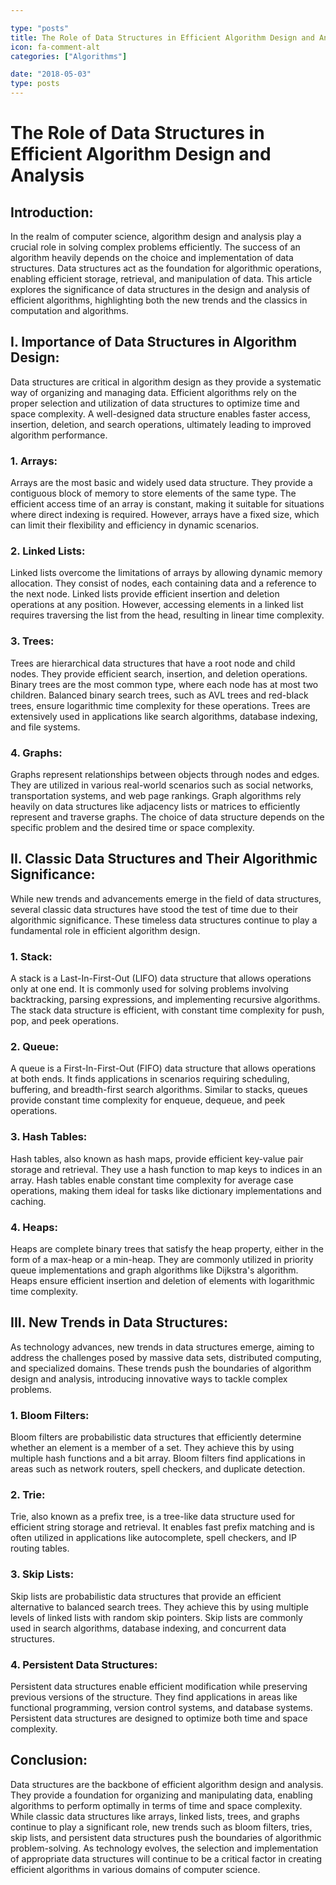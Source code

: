 ```yaml
---

type: "posts"
title: The Role of Data Structures in Efficient Algorithm Design and Analysis
icon: fa-comment-alt
categories: ["Algorithms"]

date: "2018-05-03"
type: posts
---
```





# The Role of Data Structures in Efficient Algorithm Design and Analysis

## Introduction:
In the realm of computer science, algorithm design and analysis play a crucial role in solving complex problems efficiently. The success of an algorithm heavily depends on the choice and implementation of data structures. Data structures act as the foundation for algorithmic operations, enabling efficient storage, retrieval, and manipulation of data. This article explores the significance of data structures in the design and analysis of efficient algorithms, highlighting both the new trends and the classics in computation and algorithms.

## I. Importance of Data Structures in Algorithm Design:
Data structures are critical in algorithm design as they provide a systematic way of organizing and managing data. Efficient algorithms rely on the proper selection and utilization of data structures to optimize time and space complexity. A well-designed data structure enables faster access, insertion, deletion, and search operations, ultimately leading to improved algorithm performance.

### 1. Arrays:
Arrays are the most basic and widely used data structure. They provide a contiguous block of memory to store elements of the same type. The efficient access time of an array is constant, making it suitable for situations where direct indexing is required. However, arrays have a fixed size, which can limit their flexibility and efficiency in dynamic scenarios.

### 2. Linked Lists:
Linked lists overcome the limitations of arrays by allowing dynamic memory allocation. They consist of nodes, each containing data and a reference to the next node. Linked lists provide efficient insertion and deletion operations at any position. However, accessing elements in a linked list requires traversing the list from the head, resulting in linear time complexity.

### 3. Trees:
Trees are hierarchical data structures that have a root node and child nodes. They provide efficient search, insertion, and deletion operations. Binary trees are the most common type, where each node has at most two children. Balanced binary search trees, such as AVL trees and red-black trees, ensure logarithmic time complexity for these operations. Trees are extensively used in applications like search algorithms, database indexing, and file systems.

### 4. Graphs:
Graphs represent relationships between objects through nodes and edges. They are utilized in various real-world scenarios such as social networks, transportation systems, and web page rankings. Graph algorithms rely heavily on data structures like adjacency lists or matrices to efficiently represent and traverse graphs. The choice of data structure depends on the specific problem and the desired time or space complexity.

## II. Classic Data Structures and Their Algorithmic Significance:
While new trends and advancements emerge in the field of data structures, several classic data structures have stood the test of time due to their algorithmic significance. These timeless data structures continue to play a fundamental role in efficient algorithm design.

### 1. Stack:
A stack is a Last-In-First-Out (LIFO) data structure that allows operations only at one end. It is commonly used for solving problems involving backtracking, parsing expressions, and implementing recursive algorithms. The stack data structure is efficient, with constant time complexity for push, pop, and peek operations.

### 2. Queue:
A queue is a First-In-First-Out (FIFO) data structure that allows operations at both ends. It finds applications in scenarios requiring scheduling, buffering, and breadth-first search algorithms. Similar to stacks, queues provide constant time complexity for enqueue, dequeue, and peek operations.

### 3. Hash Tables:
Hash tables, also known as hash maps, provide efficient key-value pair storage and retrieval. They use a hash function to map keys to indices in an array. Hash tables enable constant time complexity for average case operations, making them ideal for tasks like dictionary implementations and caching.

### 4. Heaps:
Heaps are complete binary trees that satisfy the heap property, either in the form of a max-heap or a min-heap. They are commonly utilized in priority queue implementations and graph algorithms like Dijkstra's algorithm. Heaps ensure efficient insertion and deletion of elements with logarithmic time complexity.

## III. New Trends in Data Structures:
As technology advances, new trends in data structures emerge, aiming to address the challenges posed by massive data sets, distributed computing, and specialized domains. These trends push the boundaries of algorithm design and analysis, introducing innovative ways to tackle complex problems.

### 1. Bloom Filters:
Bloom filters are probabilistic data structures that efficiently determine whether an element is a member of a set. They achieve this by using multiple hash functions and a bit array. Bloom filters find applications in areas such as network routers, spell checkers, and duplicate detection.

### 2. Trie:
Trie, also known as a prefix tree, is a tree-like data structure used for efficient string storage and retrieval. It enables fast prefix matching and is often utilized in applications like autocomplete, spell checkers, and IP routing tables.

### 3. Skip Lists:
Skip lists are probabilistic data structures that provide an efficient alternative to balanced search trees. They achieve this by using multiple levels of linked lists with random skip pointers. Skip lists are commonly used in search algorithms, database indexing, and concurrent data structures.

### 4. Persistent Data Structures:
Persistent data structures enable efficient modification while preserving previous versions of the structure. They find applications in areas like functional programming, version control systems, and database systems. Persistent data structures are designed to optimize both time and space complexity.

## Conclusion:
Data structures are the backbone of efficient algorithm design and analysis. They provide a foundation for organizing and manipulating data, enabling algorithms to perform optimally in terms of time and space complexity. While classic data structures like arrays, linked lists, trees, and graphs continue to play a significant role, new trends such as bloom filters, tries, skip lists, and persistent data structures push the boundaries of algorithmic problem-solving. As technology evolves, the selection and implementation of appropriate data structures will continue to be a critical factor in creating efficient algorithms in various domains of computer science.